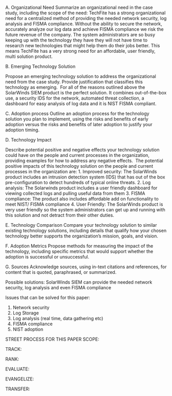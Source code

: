 A.  Organizational Need
Summarize an organizational need in the case study, including the scope of the need:
TechFite has a strong organizational need for a centralized method of providing the needed network security, log analysis and FISMA compliance. Without the ability to secure the network, accurately analyze our log data and achieve FISMA compliance we risk the future revenue of the company. The system administrators are so busy keeping up with the technology they have they will not have time to research new technologies that might help them do their jobs better. This means TechFite has a very strong need for an affordable, user friendly, multi solution product.




B. Emerging Technology Solution

Propose an emerging technology solution to address the organizational need from the case study. Provide justification that classifies this technology as emerging. 
For all of the reasons outlined above the SolarWinds SIEM product is the perfect solution. It combines out-of-the-box use, a security IDS for the network, automated threat collection, a dashboard for easy analysis of log data and it is NIST FISMA compliant.

C.  Adoption process
Outline an adoption process for the technology solution you plan to implement, using the risks and benefits of early adoption versus the risks and benefits of later adoption to justify your adoption timing.
	
	
D. Technology Impact

Describe potential positive and negative effects your technology solution could have on the people and current processes in the organization, providing examples for how to address any negative effects. 
	The potential positive impacts of this technology solution on the people and current processes in the organization are:
	1. Improved security: The SolarWinds product includes an intrusion detection system (IDS) that has out of the box pre-configuration to detect hundreds of typical online threats.
	2. Log analysis: The Solarwinds product includes a user friendly dashboard for viewing collected logs and pulling useful data from them
	3. FISMA compliance: The product also includes affordable add on functionality to meet NIST/ FISMA compliance
	4. User Friendly: The SolarWinds product is very user friendly so the system administrators can get up and running with this solution and not detract from their other duties.

E. Technology Comparison
Compare your technology solution to similar existing technology solutions, including details that qualify how your chosen technology better supports the organization’s mission, goals, and vision. 

F. Adoption Metrics
Propose methods for measuring the impact of the technology, including specific metrics that would support whether the adoption is successful or unsuccessful. 

G. Sources
	Acknowledge sources, using in-text citations and references, for content that is quoted, paraphrased, or summarized. 


Possible solutions: 
SolarWinds SIEM can provide the needed network security, log analysis and even FISMA compliance

Issues that can be solved for this paper:
1. Network security
2. Log Storage
3. Log analysis (real time, data gathering etc)
4. FISMA compliance
5. NIST adoption	

STREET PROCESS FOR THIS PAPER
SCOPE:

TRACK:

RANK:

EVALUATE:

EVANGELIZE:

TRANSFER:


